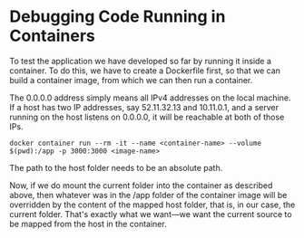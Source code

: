 <h1>Debugging Code Running in Containers</h1>

To test the application we have developed so far by running it inside a container. To do this, we have to create a Dockerfile first, so that we can build a container image, from which we can then run a container.

The 0.0.0.0 address simply means all IPv4 addresses on the local machine. If a host has two IP addresses, say 52.11.32.13 and 10.11.0.1, and a server running on the host listens on 0.0.0.0, it will be reachable at both of those IPs.

```
docker container run --rm -it --name <container-name> --volume $(pwd):/app -p 3000:3000 <image-name>
```

The path to the host folder needs to be an absolute path.

Now, if we do mount the current folder into the container as described above, then whatever was in the /app folder of the container image will be overridden by the content of the mapped host folder, that is, in our case, the current folder. That's exactly what we want—we want the current source to be mapped from the host in the container.